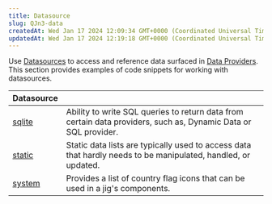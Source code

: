 ```yaml
---
title: Datasource
slug: QJn3-data
createdAt: Wed Jan 17 2024 12:09:34 GMT+0000 (Coordinated Universal Time)
updatedAt: Wed Jan 17 2024 12:19:18 GMT+0000 (Coordinated Universal Time)
---
```


Use [Datasources]() to access and reference data surfaced in [Data Providers](<./Data Providers.md>). This section provides examples of code snippets for working with datasources.

| **Datasource**                   |                                                                                                                 |
| -------------------------------- | --------------------------------------------------------------------------------------------------------------- |
| [sqlite](./Datasource/sqlite.md) | Ability to write SQL queries to return data from certain data providers, such as, Dynamic Data or SQL provider. |
| [static](./Datasource/static.md) | Static data lists are typically used to access data that hardly needs to be manipulated, handled, or updated.   |
| [system](./Datasource/system.md) | Provides a list of country flag icons that can be used in a jig's components.                                   |

